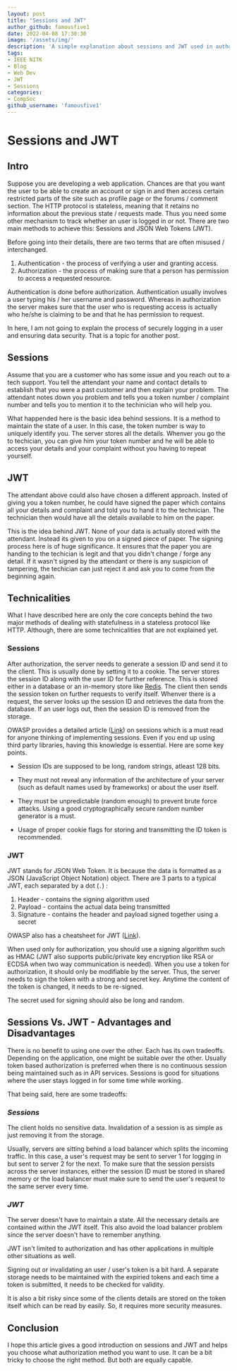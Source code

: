 ```yaml
---
layout: post
title: "Sessions and JWT"
author_github: famousfive1
date: 2022-04-08 17:30:30
image: '/assets/img/'
description: 'A simple explanation about sessions and JWT used in authorization'
tags:
- IEEE NITK
- Blog
- Web Dev
- JWT
- Sessions
categories:
- CompSoc
github_username: 'famousfive1'
---
```


# __Sessions and JWT__

## __Intro__

Suppose you are developing a web application. Chances are that you want the user to be able to create an account or sign in and then access certain restricted parts of the site such as profile page or the forums / comment section. The HTTP protocol is stateless, meaning that it retains no information about the previous state / requests made. Thus you need some other mechanism to track whether an user is logged in or not. There are two main methods to achieve this: Sessions and JSON Web Tokens (JWT).

Before going into their details, there are two terms that are often misused / interchanged.
1. Authentication - the process of verifying a user and granting access.
2. Authorization - the process of making sure that a person has permission to access a requested resource.

Authentication is done before authorization. Authentication usually involves a user typing his / her username and password. Whereas in authorization the server makes sure that the user who is requesting access is actually who he/she is claiming to be and that he has permission to request.

In here, I am not going to explain the process of securely logging in a user and ensuring data security. That is a topic for another post.

## __Sessions__

Assume that you are a customer who has some issue and you reach out to a tech support. You tell the attendant your name and contact details to establish that you were a past customer and then explain your problem. The attendant notes down you problem and tells you a token number / complaint number and tells you to mention it to the techinician who will help you.

What happended here is the basic idea behind sessions. It is a method to maintain the state of a user. In this case, the token number is way to uniquely identify you. The server stores all the details. Whenver you go the to techician, you can give him your token number and he will be able to access your details and your complaint without you having to repeat yourself.

## __JWT__

The attendant above could also have chosen a different approach. Insted of giving you a token number, he could have signed the paper which contains all your details and complaint and told you to hand it to the technician. The technician then would have all the details available to him on the paper.

This is the idea behind JWT. None of your data is actually stored with the attendant. Instead its given to you on a signed piece of paper. The signing process here is of huge significance. It ensures that the paper you are handing to the techician is legit and that you didn't change / forge any detail. If it wasn't signed by the attendant or there is any suspicion of tampering, the techician can just reject it and ask you to come from the beginning again.

## __Technicalities__

What I have described here are only the core concepts behind the two major methods of dealing with statefulness in a stateless protocol like HTTP. Although, there are some technicalities that are not explained yet.

### __Sessions__

After authorization, the server needs to generate a session ID and send it to the client. This is usually done by setting it to a cookie. The server stores the session ID along with the user ID for further reference. This is stored either in a database or an in-memory store like [Redis](https://redis.io/). The client then sends the session token on further requests to verify itself. Whenver there is a request, the server looks up the session ID and retrieves the data from the database. If an user logs out, then the session ID is removed from the storage.


OWASP provides a detailed article ([Link](https://cheatsheetseries.owasp.org/cheatsheets/Session_Management_Cheat_Sheet.html)) on sessions which is a must read for anyone thinking of implementing sessions. Even if you end up using third party libraries, having this knowledge is essential. Here are some key points.

- Session IDs are supposed to be long, random strings, atleast 128 bits.

- They must not reveal any information of the architecture of your server (such as default names used by frameworks) or about the user itself.

- They must be unpredictable (random enough) to prevent brute force attacks. Using a good cryptographically secure random number generator is a must.

- Usage of proper cookie flags for storing and transmitting the ID token is recommended.


### __JWT__

JWT stands for JSON Web Token. It is because the data is formatted as a JSON (JavaScript Object Notation) object. There are 3 parts to a typical JWT, each separated by a dot (`.`) :

1. Header - contains the signing algorithm used
2. Payload - contains the actual data being transmitted
3. Signature - contains the header and payload signed together using a secret

OWASP also has a cheatsheet for JWT ([Link](https://cheatsheetseries.owasp.org/cheatsheets/JSON_Web_Token_for_Java_Cheat_Sheet.html)). 

When used only for authorization, you should use a signing algorithm such as HMAC (JWT also supports public/private key encryption like RSA or ECDSA when two way communication is needed). When you use a token for authorization, it should only be modifiable by the server. Thus, the server needs to sign the token with a strong and secret key. Anytime the content of the token is changed, it needs to be re-signed.

The secret used for signing should also be long and random. 


## __Sessions Vs. JWT - Advantages and Disadvantages__

There is no benefit to using one over the other. Each has its own tradeoffs. Depending on the application, one might be suitable over the other. Usually token based authorization is preferred when there is no continuous session being maintained such as in API services. Sessions is good for situations where the user stays logged in for some time while working.

That being said, here are some tradeoffs:

### _Sessions_

The client holds no sensitive data. Invalidation of a session is as simple as just removing it from the storage. 

Usually, servers are sitting behind a load balancer which splits the incoming traffic. In this case, a user's request may be sent to server 1 for logging in but sent to server 2 for the next. To make sure that the session persists across the server instances, either the session ID must be stored in shared memory or the load balancer must make sure to send the user's request to the same server every time.


### _JWT_

The server doesn't have to maintain a state. All the necessary details are contained within the JWT itself. This also avoid the load balancer problem since the server doesn't have to remember anything.

JWT isn't limited to authorization and has other applications in multiple other situations as well.

Signing out or invalidating an user / user's token is a bit hard. A separate storage needs to be maintained with the expiried tokens and each time a token is submitted, it needs to be checked for validity.

It is also a bit risky since some of the clients details are stored on the token itself which can be read by easily. So, it requires more security measures.


## __Conclusion__

I hope this article gives a good introduction on sessions and JWT and helps you choose what authorization method you want to use. It can be a bit tricky to choose the right method. But both are equally capable.


